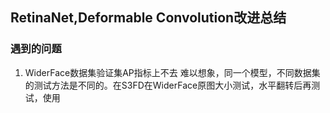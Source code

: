 ## RetinaNet,Deformable Convolution改进总结
### 遇到的问题
1. WiderFace数据集验证集AP指标上不去
难以想象，同一个模型，不同数据集的测试方法是不同的。在S3FD在WiderFace原图大小测试，水平翻转后再测试，使用
